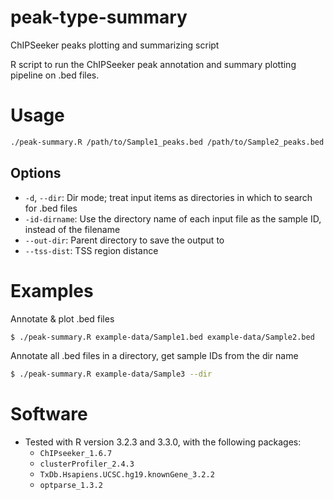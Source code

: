 # peak-type-summary
ChIPSeeker peaks plotting and summarizing script

R script to run the ChIPSeeker peak annotation and summary plotting pipeline on .bed files. 

# Usage

```bash
./peak-summary.R /path/to/Sample1_peaks.bed /path/to/Sample2_peaks.bed 
```

## Options

- `-d`, `--dir`: Dir mode; treat input items as directories in which to search for .bed files
- `-id-dirname`: Use the directory name of each input file as the sample ID, instead of the filename
- `--out-dir`: Parent directory to save the output to
- `--tss-dist`: TSS region distance

# Examples

Annotate & plot .bed files

```bash
$ ./peak-summary.R example-data/Sample1.bed example-data/Sample2.bed
```

Annotate all .bed files in a directory, get sample IDs from the dir name

```bash
$ ./peak-summary.R example-data/Sample3 --dir
```

# Software
- Tested with R version 3.2.3 and 3.3.0, with the following packages:
  - `ChIPseeker_1.6.7`
  - `clusterProfiler_2.4.3`
  - `TxDb.Hsapiens.UCSC.hg19.knownGene_3.2.2`
  - `optparse_1.3.2 `
